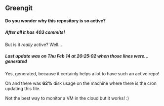 ## Greengit

#### Do you wonder why this repository is so active?

##### After all it has 403 commits!

But is it *really* active? Well...

##### Last update was on Thu Feb 14 at 20:25:02 when those lines were... generated

Yes, generated, because it certainly helps a lot to have such an active repo!

Oh and there was **62%** disk usage on the machine
where there is the cron updating this file.

Not the best way to monitor a VM in the cloud but it works! :)
